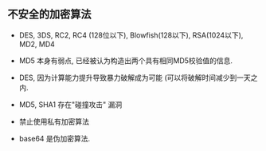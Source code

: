 ## 不安全的加密算法

- DES, 3DS, RC2, RC4 (128位以下), Blowfish(128以下), RSA(1024以下), MD2, MD4

- MD5 本身有弱点, 已经被认为构造出两个具有相同MD5校验值的信息.
- DES, 因为计算能力提升导致暴力破解成为可能 (可以将破解时间减少到一天之内.

- MD5, SHA1 存在"碰撞攻击" 漏洞

- 禁止使用私有加密算法

- base64 是伪加密算法.
